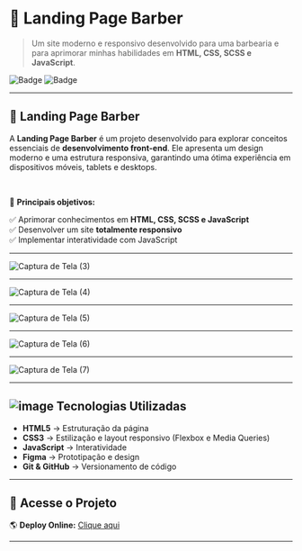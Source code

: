 # 💈 Landing Page Barber

> Um site moderno e responsivo desenvolvido para uma barbearia e para aprimorar minhas habilidades em **HTML, CSS, SCSS e JavaScript**. 

![Badge](https://img.shields.io/badge/Status-Concluído-brightgreen)
![Badge](https://img.shields.io/badge/Techs-HTML%20%7C%20CSS%20%7C%20JS-blue) 


--- 


## 🚀 Landing Page Barber 

A **Landing Page Barber** é um projeto desenvolvido para explorar conceitos essenciais de **desenvolvimento front-end**.
Ele apresenta um design moderno e uma estrutura responsiva, garantindo uma ótima experiência em dispositivos móveis, tablets e desktops. 

<br/>

🎯 **Principais objetivos:**


✅ Aprimorar conhecimentos em **HTML, CSS, SCSS e JavaScript**<br/>
✅ Desenvolver um site **totalmente responsivo**<br/>
✅ Implementar interatividade com JavaScript<br/>

---
![Captura de Tela (3)](https://github.com/user-attachments/assets/cdbef567-d300-4be9-9ad1-356a6c09b198)

---
![Captura de Tela (4)](https://github.com/user-attachments/assets/aa0f280a-c95b-4619-b442-6b8cd055723b)

---
![Captura de Tela (5)](https://github.com/user-attachments/assets/6dc6536e-a94c-4025-b36a-b2ddc326e34c)

---
![Captura de Tela (6)](https://github.com/user-attachments/assets/fcea63dc-7c22-4e12-ba76-e4f7f9261e2c)

---
![Captura de Tela (7)](https://github.com/user-attachments/assets/7800565a-9144-4aad-bd0f-196fa5995d13)

---

## ![image](https://github.com/user-attachments/assets/9ca0d877-ac6d-4fd5-8297-d92d16938ae8) Tecnologias Utilizadas

 - **HTML5** → Estruturação da página <br/>
 - **CSS3** → Estilização e layout responsivo (Flexbox e Media Queries)<br/>
 - **JavaScript** → Interatividade<br/>
 - **Figma** → Prototipação e design<br/>
 - **Git & GitHub** → Versionamento de código<br/>
 
 --- 
 
 ## 🔗 Acesse o Projeto 
 
 🌎 **Deploy Online:** [Clique aqui](https://bit.ly/landingpagebarber) 

---
